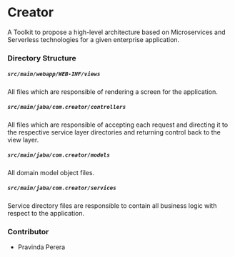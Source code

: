 # Creator
A Toolkit to propose a high-level architecture based on Microservices and
Serverless technologies for a given enterprise application.

### Directory Structure

##### `src/main/webapp/WEB-INF/views`
All files which are responsible of rendering a screen for the application.

##### `src/main/jaba/com.creator/controllers`
All files which are responsible of accepting each request and 
directing it to the respective service layer directories 
and returning control back to the view layer.

##### `src/main/jaba/com.creator/models`
All domain model object files.

##### `src/main/jaba/com.creator/services`
Service directory files are responsible to contain all business logic 
with respect to the application.

### Contributor
- Pravinda Perera